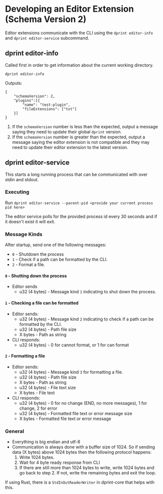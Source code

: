 # Developing an Editor Extension (Schema Version 2)

Editor extensions communicate with the CLI using the `dprint editor-info` and `dprint editor-service` subcommand.

## dprint editor-info

Called first in order to get information about the current working directory.

```
dprint editor-info
```

Outputs:

```
{
    "schemaVersion": 2,
    "plugins":[{
        "name": "test-plugin",
        "fileExtensions": ["txt"]
    }]
}
```

1. If the `schemaVersion` number is less than the expected, output a message saying they need to update their global `dprint` version.
2. If the `schemaVersion` number is greater than the expected, output a message saying the editor extension is not compatible and they may need to update their editor extension to the latest version.

## dprint editor-service

This starts a long running process that can be communicated with over stdin and stdout.

### Executing

Run `dprint editor-service --parent-pid <provide your current process pid here>`

The editor service polls for the provided process id every 30 seconds and if it doesn't exist it will exit.

### Message Kinds

After startup, send one of the following messages:

- `0` - Shutdown the process
- `1` - Check if a path can be formatted by the CLI.
- `2` - Format a file.

#### `0` - Shutting down the process

- Editor sends
  - u32 (4 bytes) - Message kind `1` indicating to shut down the process.

#### `1` - Checking a file can be formatted

- Editor sends:
  - u32 (4 bytes) - Message kind `2` indicating to check if a path can be formatted by the CLI.
  - u32 (4 bytes) - Path file size
  - X bytes - Path as string
- CLI responds:
  - u32 (4 bytes) - 0 for cannot format, or 1 for can format

#### `2` - Formatting a file

- Editor sends:
  - u32 (4 bytes) - Message kind `3` for formatting a file.
  - u32 (4 bytes) - Path file size
  - X bytes - Path as string
  - u32 (4 bytes) - File text size
  - X bytes - File text
- CLI responds:
  - u32 (4 bytes) - 0 for no change (END, no more messages), 1 for change, 2 for error
  - u32 (4 bytes) - Formatted file text or error message size
  - X bytes - Formatted file text or error message

### General

- Everything is big endian and utf-8
- Communication is always done with a buffer size of 1024. So if sending data (X bytes) above 1024 bytes then the following protocol happens:
  1. Write 1024 bytes.
  2. Wait for 4 byte ready response from CLI
  3. If there are still more than 1024 bytes to write, write 1024 bytes and go back to step 2. If not, write the remaining bytes and exit the loop.

If using Rust, there is a `StdInOutReaderWriter` in dprint-core that helps with this.
